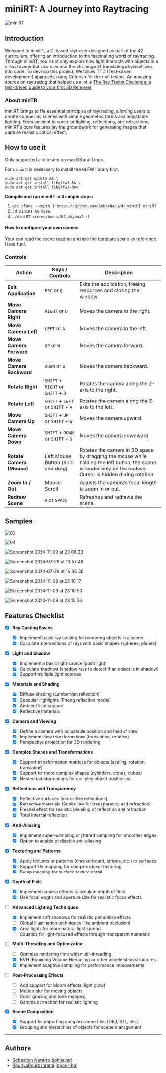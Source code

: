 # miniRT: A Journey into Raytracing

<picture>
	<img alt="miniRT" src="https://github.com/user-attachments/assets/4e0923b2-721b-4632-9bea-5139a3a3a873">
</picture>

## Introduction

Welcome to miniRT, a C-based raytracer designed as part of the 42 curriculum, offering an introduction to the fascinating world of raytracing. Through miniRT, you'll not only explore how light interacts with objects in a virtual scene but also dive into the challenge of translating physical laws into code.
To develop this project, We follow TTD (Test-driven development) approach, using Criterion for the unit testing. An amazing source on raytracing that helped us a lot is [The Ray Tracer Challenge: a test-driven guide to your first 3D Renderer](http://raytracerchallenge.com/)

### About minTR

miniRT brings to life essential principles of raytracing, allowing users to create compelling scenes with simple geometric forms and adjustable lighting. From ambient to specular lighting, reflections, and refractions, miniRT’s core features lay the groundwork for generating images that capture realistic optical effect.

## How to use it

Only supported and tested on macOS and Linux.

For `Linux` it is necessary to install the GLFW library first:

```
sudo apt-get update && \
sudo apt-get install libglfw3 && \
sudo apt-get install libglfw3-dev
```

<b>Compile and run miniRT in 3 simple steps:</b>

1. `git clone --depth 1 https://github.com/SebasNadu/42_miniRT miniRT`
2. `cd miniRT && make`
3. `./miniRT scenes/bonus/04_skybox2.rt`

#### How to configure your own scenes

Your can read the scene [readme](./scenes/readme.rt) and use the [template](./scenes/template.rt) scene as reference. Have fun!.

### Controls

| **Action**                | **Keys / Controls**                | **Description**                                                                                                                                                |
| ------------------------- | ---------------------------------- | -------------------------------------------------------------------------------------------------------------------------------------------------------------- |
| **Exit Application**      | `ESC` or `Q`                       | Exits the application, freeing resources and closing the window.                                                                                               |
| **Move Camera Right**     | `RIGHT` or `D`                     | Moves the camera to the right.                                                                                                                                 |
| **Move Camera Left**      | `LEFT` or `A`                      | Moves the camera to the left.                                                                                                                                  |
| **Move Camera Forward**   | `UP` or `W`                        | Moves the camera forward.                                                                                                                                      |
| **Move Camera Backward**  | `DOWN` or `S`                      | Moves the camera backward.                                                                                                                                     |
| **Rotate Right**          | `SHIFT` + `RIGHT` or `SHIFT` + `D` | Rotates the camera along the Z-axis to the right.                                                                                                              |
| **Rotate Left**           | `SHIFT` + `LEFT` or `SHIFT` + `A`  | Rotates the camera along the Z-axis to the left.                                                                                                               |
| **Move Camera Up**        | `SHIFT` + `UP` or `SHIFT` + `W`    | Moves the camera upward.                                                                                                                                       |
| **Move Camera Down**      | `SHIFT` + `DOWN` or `SHIFT` + `S`  | Moves the camera downward.                                                                                                                                     |
| **Rotate Camera (Mouse)** | Left Mouse Button (hold and drag)  | Rotates the camera in 3D space by dragging the mouse while holding the left button, the scene is render only on the realese. Cursor is hidden during rotation. |
| **Zoom In / Out**         | Mouse Scroll                       | Adjusts the camera’s focal length to zoom in or out.                                                                                                           |
| **Redraw Scene**          | `R` or `SPACE`                     | Refreshes and redraws the scene.                                                                                                                               |

## Samples

![03](https://github.com/user-attachments/assets/4a933c5d-0f65-4c83-9403-36adf4c4c193)

![04](https://github.com/user-attachments/assets/fb7bd35b-b453-4c35-8fc2-7052c1eec7ac)

![Screenshot 2024-11-09 at 23 06 23](https://github.com/user-attachments/assets/845289d0-23fa-416d-82df-f3df029770b8)

![Screenshot 2024-07-29 at 13 57 48](https://github.com/user-attachments/assets/597f2d5c-409b-4981-8135-b4fa30b92af0)

![Screenshot 2024-07-29 at 16 36 36](https://github.com/user-attachments/assets/a72da065-6354-4b54-923d-d00f8fa59ce1)

![Screenshot 2024-11-09 at 23 10 17](https://github.com/user-attachments/assets/7c81265e-3261-4abb-bd73-174e8fa8ff3e)

![Screenshot 2024-11-09 at 23 10 50](https://github.com/user-attachments/assets/af567936-6150-423f-856f-6e7f52217f26)

![Screenshot 2024-11-09 at 23 15 56](https://github.com/user-attachments/assets/1e9eb159-0fc3-47a5-84b8-669c10990995)

## Features Checklist

- [x] **Ray Casting Basics**

  - [x] Implement basic ray casting for rendering objects in a scene
  - [x] Calculate intersections of rays with basic shapes (spheres, planes)

- [x] **Light and Shadow**

  - [x] Implement a basic light source (point light)
  - [x] Calculate shadows (shadow rays to detect if an object is in shadow)
  - [x] Support multiple light sources

- [x] **Materials and Shading**

  - [x] Diffuse shading (Lambertian reflection)
  - [x] Specular highlights (Phong reflection model)
  - [x] Ambient light support
  - [x] Reflective materials

- [x] **Camera and Viewing**

  - [x] Define a camera with adjustable position and field of view
  - [x] Implement view transformations (translation, rotation)
  - [x] Perspective projection for 3D rendering

- [x] **Complex Shapes and Transformations**

  - [x] Support transformation matrices for objects (scaling, rotation, translation)
  - [x] Support for more complex shapes (cylinders, cones, cubes)
  - [x] Nested transformations for complex object positioning

- [x] **Reflections and Transparency**

  - [x] Reflective surfaces (mirror-like reflections)
  - [x] Refractive materials (Snell’s law for transparency and refraction)
  - [x] Fresnel effect for realistic blending of reflection and refraction
  - [x] Total internal reflection

- [x] **Anti-Aliasing**

  - [x] Implement super-sampling or jittered sampling for smoother edges
  - [x] Option to enable or disable anti-aliasing

- [x] **Texturing and Patterns**

  - [x] Apply textures or patterns (checkerboard, stripes, etc.) to surfaces
  - [x] Support UV mapping for complex object texturing
  - [x] Bump mapping for surface texture detail

- [x] **Depth of Field**

  - [x] Implement camera effects to simulate depth of field
  - [x] Use focal length and aperture size for realistic focus effects

- [ ] **Advanced Lighting Techniques**

  - [x] Implement soft shadows for realistic penumbra effects
  - [ ] Global illumination techniques (like ambient occlusion)
  - [x] Area lights for more natural light spread
  - [ ] Caustics for light-focused effects through transparent materials

- [ ] **Multi-Threading and Optimization**

  - [ ] Optimize rendering time with multi-threading
  - [x] BVH (Bounding Volume Hierarchy) or other acceleration structures
  - [x] Implement adaptive sampling for performance improvements

- [ ] **Post-Processing Effects**

  - [ ] Add support for bloom effects (light glow)
  - [ ] Motion blur for moving objects
  - [ ] Color grading and tone mapping
  - [ ] Gamma correction for realistic lighting

- [x] **Scene Composition**
  - [x] Support for importing complex scene files (OBJ, STL, etc.)
  - [x] Grouping and hierarchies of objects for scene management

---

## Authors

- [Sebastion Navarro](https://github.com/SebasNadu/) ([johnavar](https://profile.intra.42.fr/users/johnavar))
- [PouriyaPourbahrami](https://github.com/Pourist) ([ppour-ba](https://profile.intra.42.fr/users/ppour-ba))
